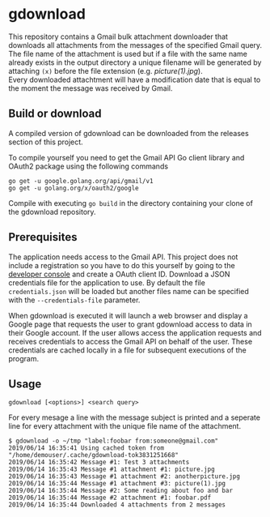 # gdownload

This repository contains a Gmail bulk attachment downloader that downloads all attachments
from the messages of the specified Gmail query. The file name of the attachment is
used but if a file with the same name already exists in the output directory a unique filename
will be generated by attaching ```(x)```  before the file extension (e.g. _picture(1).jpg_).\
Every downloaded attachtment will have a modification date that is equal to the moment the 
message was received by Gmail.

## Build or download

A compiled version of gdownload can be downloaded from the releases section of this project.

To compile yourself you need to get the Gmail API Go client library and OAuth2 package
using the following commands
```
go get -u google.golang.org/api/gmail/v1
go get -u golang.org/x/oauth2/google
```

Compile with executing `go build` in the directory containing your clone of the gdownload
repository.

## Prerequisites

The application needs access to the Gmail API. This project does not include a registration 
so you have to do this yourself by going to the 
[developer console](https://console.developers.google.com/) and create a OAuth client ID.
Download a JSON credentials file for the application to use. By default the 
file `credentials.json` will be loaded but another files name can be specified with
the `--credentials-file` parameter. 
 
When gdownload is executed it will launch a web browser and display a Google page that 
requests the user to grant gdownload access to data in their Google account. If the user
allows access the application requests and receives credentials to access the Gmail API on
behalf of the user. These credentials are cached locally in a file for subsequent executions of
the program.

## Usage

```
gdownload [<options>] <search query> 
```
For every mesage a line with the message subject is printed and a seperate line for every
attachment with the unique file name of the attachment.
```
$ gdownload -o ~/tmp "label:foobar from:someone@gmail.com"
2019/06/14 16:35:41 Using cached token from "/home/demouser/.cache/gdownload-tok3831251668"
2019/06/14 16:35:42 Message #1: Test 3 attachments
2019/06/14 16:35:43 Message #1 attachment #1: picture.jpg
2019/06/14 16:35:43 Message #1 attachment #2: anotherpicture.jpg
2019/06/14 16:35:44 Message #1 attachment #3: picture(1).jpg
2019/06/14 16:35:44 Message #2: Some reading about foo and bar
2019/06/14 16:35:44 Message #2 attachment #1: foobar.pdf
2019/06/14 16:35:44 Downloaded 4 attachments from 2 messages
```
